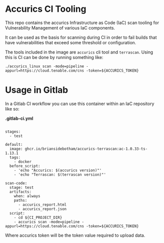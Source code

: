 # Accurics CI Tooling

This repo contains the accurics Infrastructure as Code (IaC) scan tooling for Vulnerability Management of various IaC components.

It can be used as the basis for scanning during CI in order to fail builds that have vulnerabilities that exceed some threshold or configuration.

The tools included in the image are `accurics` cli tool and `terrascan`. Using this is CI can be done by running something like:

```
./accurics_linux scan -mode=pipeline -appurl=https://cloud.tenable.com/cns -token=${ACCURICS_TOKEN}
```

# Usage in Gitlab

In a Gitlab CI workflow you can use this container within an IaC repository like so:

**.gitlab-ci.yml**
```

stages:
  - test

default:
  image: ghcr.io/briansidebotham/accurics-terrascan:ac-1.0.33-ts-1.13.1
  tags:
    - docker
  before_script:
    - 'echo "Accurics: $(accurics version)"'
    - 'echo "Terrascan: $(terrascan version)"'

scan-code:
  stage: test
  artifacts:
    when: always
    paths:
      - accurics_report.html
      - accurics_report.json
  script:
    - cd ${CI_PROJECT_DIR}
    - accurics scan -mode=pipeline -appurl=https://cloud.tenable.com/cns -token=${ACCURICS_TOKEN}
```

Where accurics token will be the token value required to upload data.

